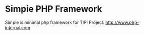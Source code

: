 # Simpie PHP Framework
Simpie is minimal php framework for TIPI Project: <http://www.php-internal.com>
